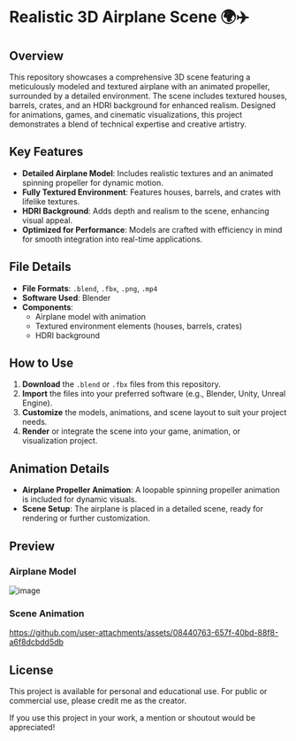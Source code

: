# Realistic 3D Airplane Scene 🌍✈️

## Overview
This repository showcases a comprehensive 3D scene featuring a meticulously modeled and textured airplane with an animated propeller, surrounded by a detailed environment. The scene includes textured houses, barrels, crates, and an HDRI background for enhanced realism. Designed for animations, games, and cinematic visualizations, this project demonstrates a blend of technical expertise and creative artistry.

## Key Features
- **Detailed Airplane Model**: Includes realistic textures and an animated spinning propeller for dynamic motion.
- **Fully Textured Environment**: Features houses, barrels, and crates with lifelike textures.
- **HDRI Background**: Adds depth and realism to the scene, enhancing visual appeal.
- **Optimized for Performance**: Models are crafted with efficiency in mind for smooth integration into real-time applications.

## File Details
- **File Formats**: `.blend`, `.fbx`, `.png`, `.mp4`
- **Software Used**: Blender
- **Components**:
  - Airplane model with animation
  - Textured environment elements (houses, barrels, crates)
  - HDRI background

## How to Use
1. **Download** the `.blend` or `.fbx` files from this repository.
2. **Import** the files into your preferred software (e.g., Blender, Unity, Unreal Engine).
3. **Customize** the models, animations, and scene layout to suit your project needs.
4. **Render** or integrate the scene into your game, animation, or visualization project.

## Animation Details
- **Airplane Propeller Animation**: A loopable spinning propeller animation is included for dynamic visuals.
- **Scene Setup**: The airplane is placed in a detailed scene, ready for rendering or further customization.

## Preview
### Airplane Model

![image](https://github.com/user-attachments/assets/8e0659f9-b686-45d7-ac61-8ff3ac3d67de)

### Scene Animation

https://github.com/user-attachments/assets/08440763-657f-40bd-88f8-a6f8dcbdd5db

## License
This project is available for personal and educational use. For public or commercial use, please credit me as the creator.

If you use this project in your work, a mention or shoutout would be appreciated!
